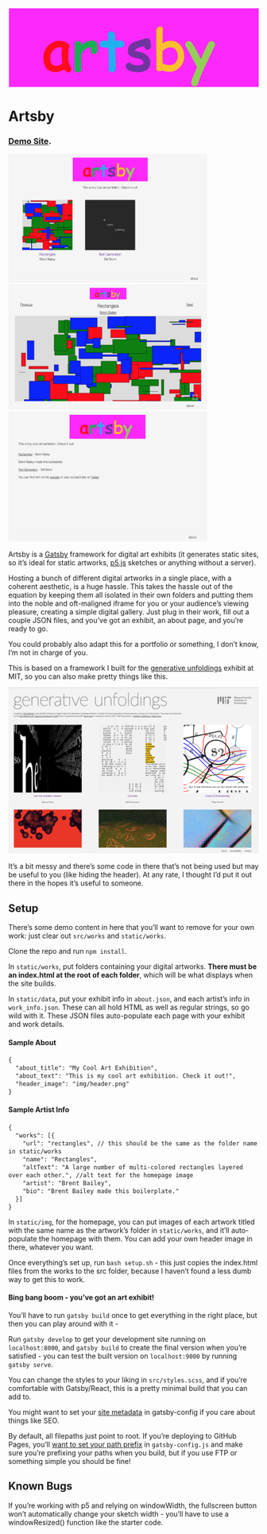 ![The artsby logo in comic sans](static/img/header.png)
# Artsby

### [Demo Site](https://brondle.github.io/artsby_demo/). 

<img src='static/img/demo_site.png' width='400px'><img src='static/img/work.png' width='400px'><img src='static/img/about.png' width='400px'>


Artsby is a [Gatsby](https://www.gatsbyjs.com/) framework for digital art exhibits (it generates static sites, so it’s ideal for static artworks, [p5.js](https://p5js.org/) sketches or anything without a server).

Hosting a bunch of different digital artworks in a single place, with a coherent aesthetic, is a huge hassle. This takes the hassle out of the equation by keeping them all isolated in their own folders and putting them into the noble and oft-maligned iframe for you or your audience’s viewing pleasure, creating a simple digital gallery. Just plug in their work, fill out a couple JSON files, and you’ve got an exhibit, an about page, and you’re ready to go.

You could probably also adapt this for a portfolio or something, I don’t know, I’m not in charge of you.


This is based on a framework I built for the [generative unfoldings](https://generative-unfoldings.mit.edu/) exhibit at MIT, so you can also make pretty things like this. 

<img src='static/img/gen_unfo.png' width='600px'>

It’s a bit messy and there’s some code in there that’s not being used but may be useful to you (like hiding the header). At any rate, I thought I’d put it out there in the hopes it’s useful to someone.


## Setup

There’s some demo content in here that you’ll want to remove for your own work: just clear out `src/works` and `static/works`.

Clone the repo and run `npm install`.

In `static/works`, put folders containing your digital artworks. **There must be an index.html at the root of each folder**, which will be what displays when the site builds.

In `static/data`, put your exhibit info in `about.json`, and each artist’s info in `work_info.json`. These can all hold HTML as well as regular strings, so go wild with it. These JSON files auto-populate each page with your exhibit and work details.

#### Sample About
```
{
  "about_title": "My Cool Art Exhibition",
  "about_text": "This is my cool art exhibition. Check it out!",
  "header_image": "img/header.png"
}
```

#### Sample Artist Info
```
{
  "works": [{
    "url": "rectangles", // this should be the same as the folder name in static/works
    "name": "Rectangles",
    "altText": "A large number of multi-colored rectangles layered over each other.", //alt text for the homepage image
    "artist": "Brent Bailey",
    "bio": "Brent Bailey made this boilerplate."
  }]
}
```



In `static/img`, for the homepage, you can put images of each artwork titled with the same name as the artwork’s folder in `static/works`, and it’ll auto-populate the homepage with them. You can add your own header image in there, whatever you want.

Once everything’s set up, run `bash setup.sh` - this just copies the index.html files from the works to the src folder, because I haven’t found a less dumb way to get this to work.

#### Bing bang boom - you’ve got an art exhibit! 

You’ll have to run `gatsby build` once to get everything in the right place, but then you can play around with it -

Run `gatsby develop` to get your development site running on `localhost:8000`, and `gatsby build` to create the final version when you’re satisfied - you can test the built version on `localhost:9000` by running `gatsby serve`. 

You can change the styles to your liking in `src/styles.scss`, and if you’re comfortable with Gatsby/React, this is a pretty minimal build that you can add to.

You might want to set your [site metadata](https://www.gatsbyjs.com/docs/add-page-metadata/) in gatsby-config if you care about things like SEO.

By default, all filepaths just point to root. If you’re deploying to GitHub Pages, you’ll [want to set your path prefix](https://www.gatsbyjs.com/docs/how-to/previews-deploys-hosting/how-gatsby-works-with-github-pages/) in `gatsby-config.js` and make sure you’re prefixing your paths when you build, but if you use FTP or something simple you should be fine!

## Known Bugs

If you’re working with p5 and relying on windowWidth, the fullscreen button won’t automatically change your sketch width - you’ll have to use a windowResized() function like the starter code.

